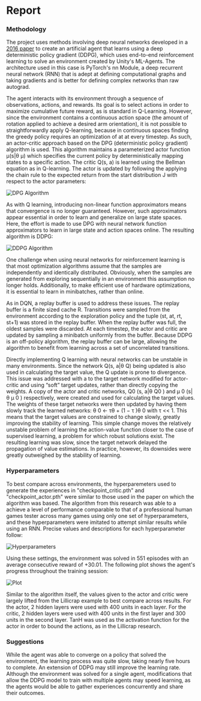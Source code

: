 [//]: # (Image References)

[image1]: https://lh3.googleusercontent.com/-QrAga9tv-Cc/XDzSj06OyHI/AAAAAAAAGE0/LEj_Vhkoj6whz364EEdYtWJyziDh41rvACL0BGAs/w530-d-h76-n-rw/Screen%2BShot%2B2019-01-14%2Bat%2B1.17.23%2BPM.png "DPG Algorithm"
[image2]: https://lh3.googleusercontent.com/-LKAjjGLELyw/XDzVZ56AIBI/AAAAAAAAGGE/vNo3E7Z1wmI9Q5XwInKWIdE_WeCn4pHrgCL0BGAs/w530-d-h350-n-rw/Screen%2BShot%2B2019-01-14%2Bat%2B1.29.19%2BPM.png "DDPG Algorithm"
[image3]: https://lh3.googleusercontent.com/-kVrtQ3_Ldx0/XD62lEDCCuI/AAAAAAAAGHY/zTigI_psQXc8TtuenfJWsKsPITSWKnMwwCL0BGAs/w530-d-h294-n-rw/Screen%2BShot%2B2019-01-15%2Bat%2B11.40.52%2BPM.png "Hyperparameters"
[image4]: https://lh3.googleusercontent.com/-lwMYcCmNYbk/XFtlrPIWF4I/AAAAAAAAGJs/0iCagMK3sWInfBwwIEMYtvg5KWztxH7iwCL0BGAs/w663-d-h455-n-rw/Continuous%2BControl%2BPlot%2B%25281%2529.png "Plot"

# Report

### Methodology

The project uses methods involving deep neural networks developed in a [2016 paper](https://arxiv.org/pdf/1509.02971.pdf) to
create an artificial agent that learns using a deep deterministic policy gradient (DDPG), which
uses end-to-end reinforcement learning to solve an environment created by Unity's ML-Agents. The architecture used in this case is PyTorch's nn Module, a deep recurrent
neural network (RNN) that is adept at defining computational graphs and taking gradients and is better for defining complex networks than raw autograd.

The agent interacts with its environment through a sequence of observations, 
actions, and rewards. Its goal is to select actions in order to
maximize cumulative future reward, as is standard in Q-Learning. However, since the environment contains a continuous action space (the amount of rotation applied to achieve a desired arm orientation), it is not possible to straightforwardly apply Q-learning, because in continuous spaces finding the greedy policy requires an optimization of at at every timestep. As such, an actor-critic approach based on the DPG (deterministic policy gradient) algorithm is used. This algorithm maintains a parameterized actor function µ(s|θ
µ) which specifies the current
policy by deterministically mapping states to a specific action. The critic Q(s, a) is learned using
the Bellman equation as in Q-learning. The actor is updated by following the applying the chain rule
to the expected return from the start distribution J with respect to the actor parameters:

![DPG Algorithm][image1]

As with Q learning, introducing non-linear function approximators means that convergence is no
longer guaranteed. However, such approximators appear essential in order to learn and generalize
on large state spaces. Here, the effort is made to use DPG with neural network function approximators to learn in large
state and action spaces online. The resulting algorithm is DDPG:

![DDPG Algorithm][image2]

One challenge when using neural networks for reinforcement learning is that most optimization algorithms assume that the samples are independently and identically distributed. Obviously, when
the samples are generated from exploring sequentially in an environment this assumption no longer
holds. Additionally, to make efficient use of hardware optimizations, it is essential to learn in minibatches, rather than online.

As in DQN, a replay buffer is used to address these issues. The replay buffer is a finite sized cache
R. Transitions were sampled from the environment according to the exploration policy and the tuple
(st, at, rt, st+1) was stored in the replay buffer. When the replay buffer was full, the oldest samples
were discarded. At each timestep, the actor and critic are updated by sampling a minibatch uniformly
from the buffer. Because DDPG is an off-policy algorithm, the replay buffer can be large, allowing
the algorithm to benefit from learning across a set of uncorrelated transitions.

Directly implementing Q learning with neural networks can be unstable in many
environments. Since the network Q(s, a|θ
Q) being updated is also used in calculating the target
value, the Q update is prone to divergence. This issue was addressed with a to the target network
 modified for actor-critic and using “soft” target updates, rather than
directly copying the weights. A copy of the actor and critic networks, Q0
(s, a|θ
Q0
) and
µ
0
(s|θ
µ
0
) respectively, were created and used for calculating the target values. The weights of these target
networks were then updated by having them slowly track the learned networks: θ
0 ← τθ + (1 −
τ )θ
0 with τ << 1. This means that the target values are constrained to change slowly, greatly
improving the stability of learning. This simple change moves the relatively unstable problem of
learning the action-value function closer to the case of supervised learning, a problem for which
robust solutions exist. The resulting learning was slow, since
the target network delayed the propagation of value estimations. In practice, however, its downsides were greatly outweighed by the stability of learning.

### Hyperparameters

To best compare across environments, the hyperparemeters used to generate the experiences in "checkpoint_critic.pth" and "checkpoint_actor.pth" were similar to those used in the paper on which the algorithm was based. The algorithm from this research was able to a achieve a level of performance comparable to that of a professional human games tester across many games using only one set of hyperparameters, and these hyperparameters were imitated to attempt similar results while using an RNN. Precise values and descriptions for each hyperparameter follow:

![Hyperparameters][image3]

Using these settings, the environment was solved in 551 episodes with an average consecutive reward of +30.01. The following plot shows the agent's progress throughout the training session:

![Plot][image4]

Similar to the algorithm itself, the values given to the actor and critic were largely lifted from the Lillicrap example to best compare across results. For the actor, 2 hidden layers were used with 400 units in each layer. For the critic, 2 hidden layers were used with 400 units in the first layer and 300 units in the second layer. TanH was used as the activation function for the actor in order to bound the actions, as in the Lillicrap research.

### Suggestions

While the agent was able to converge on a policy that solved the environment, the learning process was quite slow, taking nearly five hours to complete. An extension of DDPG may still improve the learning rate. Although the environment was solved for a single agent, modifications that allow the DDPG model to train with multiple agents may speed learning, as the agents would be able to gather experiences concurrently and share their outcomes.
